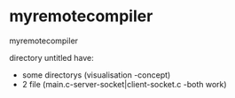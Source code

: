 # myremotecompiler
myremotecompiler

directory untitled have:

- some directorys (visualisation -concept)
- 2 file (main.c-server-socket|client-socket.c -both work)
